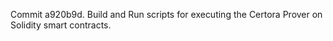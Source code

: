 Commit a920b9d.                    Build and Run scripts for executing the Certora Prover on Solidity smart contracts.